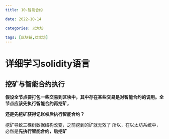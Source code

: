 ```yaml
---
title: 10-智能合约

date: 2022-10-14	

categories: 以太坊	

tags: [区块链,以太坊]
---	
```


# 详细学习solidity语言

## **挖矿与智能合约执行**

**假设全节点要打包一些交易到区块中，其中存在某些交易是对智能合约的调用。全节点应该先执行智能合约再挖矿，**

**还是先挖矿获得记账权后执行智能合约？**

挖矿导致三棵树数据结构改变，之前挖到的矿就无效了 所以，在以太坊系统中，必然是**先执行智能合约，后挖矿**